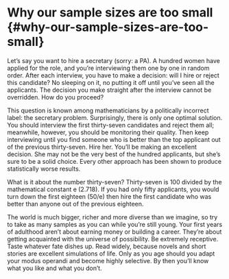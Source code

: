 # Why our sample sizes are too small {#why-our-sample-sizes-are-too-small}

Let’s say you want to hire a secretary (sorry: a PA). A hundred women have applied for the role, and you’re interviewing them one by one in random order. After each interview, you have to make a decision: will I hire or reject this candidate? No sleeping on it, no putting it off until you’ve seen all the applicants. The decision you make straight after the interview cannot be overridden. How do you proceed?

This question is known among mathematicians by a politically incorrect label: the secretary problem. Surprisingly, there is only one optimal solution. You should interview the first thirty-seven candidates and reject them all; meanwhile, however, you should be monitoring their quality. Then keep interviewing until you find someone who is better than the top applicant out of the previous thirty-seven. Hire her. You’ll be making an excellent decision. She may not be the very best of the hundred applicants, but she’s sure to be a solid choice. Every other approach has been shown to produce statistically worse results.

What is it about the number thirty-seven? Thirty-seven is 100 divided by the mathematical constant e (2.718). If you had only fifty applicants, you would turn down the first eighteen (50/e) then hire the first candidate who was better than anyone out of the previous eighteen.

The world is much bigger, richer and more diverse than we imagine, so try to take as many samples as you can while you’re still young. Your first years of adulthood aren’t about earning money or building a career. They’re about getting acquainted with the universe of possibility. Be extremely receptive. Taste whatever fate dishes up. Read widely, because novels and short stories are excellent simulations of life. Only as you age should you adapt your modus operandi and become highly selective. By then you’ll know what you like and what you don’t.